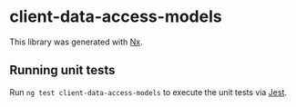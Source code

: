 # client-data-access-models

This library was generated with [Nx](https://nx.dev).

## Running unit tests

Run `ng test client-data-access-models` to execute the unit tests via [Jest](https://jestjs.io).
